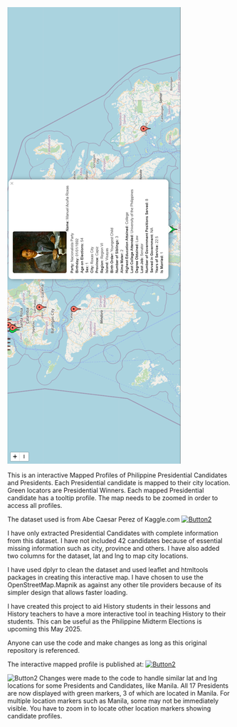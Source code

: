 ![Image](https://github.com/rnx2024/Interactive-Profile-Map-using-R-Programming/blob/main/Screenshot%202025-09-27%20210622.png)

This is an interactive Mapped Profiles of Philippine Presidential Candidates and Presidents. Each Presidential candidate is mapped to their city location. Green locators are Presidential Winners. Each mapped Presidential candidate has a tooltip profile. The map needs to be zoomed in order to access all profiles. 

The dataset used is from Abe Caesar Perez of Kaggle.com [![Button2](https://img.shields.io/badge/Download-KaggleDataset-blue)](https://www.kaggle.com/datasets/abeperez/ph-presidential-elections)

I have only extracted Presidential Candidates with complete information from this dataset. I have not included 42 candidates because of essential missing information such as city, province and others. 
I have also added two columns for the dataset, lat and lng to map city locations. 

I have used dplyr to clean the dataset and used leaflet and htmltools packages in creating this interactive map. I have chosen to use the OpenStreetMap.Mapnik as against any other tile providers because of its simpler design that allows faster loading. 

I have created this project to aid History students in their lessons and History teachers to have a more interactive tool in teaching History to their students. This can be useful as the Philippine Midterm Elections is upcoming this May 2025.

Anyone can use the code and make changes as long as this original repository is referenced. 

The interactive mapped profile is published at: [![Button2](https://img.shields.io/badge/RPubs-Click%20to%20View%20Mapped%20Profile-purple)](https://rpubs.com/rnx2024/philippine-presidential-candidates-and-presidents-mapped-profiles)

![Button2](https://img.shields.io/badge/NOTE:-UPDATE-red) Changes were made to the code to handle similar lat and lng locations for some Presidents and Candidates, like Manila. 
All 17 Presidents are now displayed with green markers, 3 of which are located in Manila. For multiple location markers such as Manila, some may not be immediately visible. You have to zoom in to locate other location markers showing candidate profiles. 


